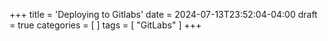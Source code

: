 +++
title = 'Deploying to Gitlabs'
date = 2024-07-13T23:52:04-04:00
draft = true
categories = [
]
tags = [
    "GitLabs"
]
+++
